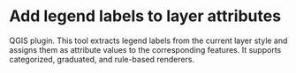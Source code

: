 # Add legend labels to layer attributes
QGIS plugin. This tool extracts legend labels from the current layer style and assigns them as attribute values to the corresponding features. It supports categorized, graduated, and rule-based renderers.
